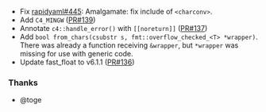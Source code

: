 
- Fix [rapidyaml#445](https://github.com/biojppm/biojppm/pull/445): Amalgamate: fix include of `<charconv>`.
- Add `C4_MINGW` ([PR#139](https://github.com/biojppm/c4core/pull/139))
- Annotate `c4::handle_error()` with `[[noreturn]]` ([PR#137](https://github.com/biojppm/c4core/pull/137))
- Add `bool from_chars(csubstr s, fmt::overflow_checked_<T> *wrapper)`. There was already a function receiving `&wrapper`, but `*wrapper` was missing for use with generic code.
- Update fast_float to v6.1.1 ([PR#136](https://github.com/biojppm/c4core/pull/136))


### Thanks

- @toge
